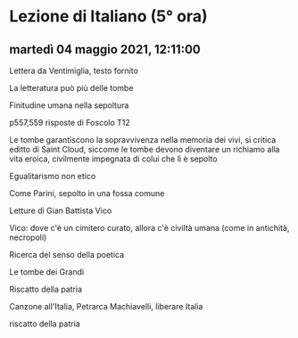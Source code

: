 

# Lezione di Italiano (5° ora)

## martedì 04 maggio 2021, 12:11:00


Lettera da Ventimiglia, testo fornito

La letteratura può più delle tombe

Finitudine umana nella sepoltura


p557,559 risposte di Foscolo
T12

Le tombe garantiscono la sopravvivenza nella memoria dei vivi, si critica editto di Saint Cloud, siccome le tombe devono diventare un richiamo alla vita eroica, civilmente impegnata di colui che lì è sepolto

Egualitarismo non etico

Come Parini, sepolto in una fossa comune

Letture di Gian Battista Vico

Vico: dove c'è un cimitero curato, allora c'è civiltà umana (come in antichità, necropoli)

Ricerca del senso della poetica

Le tombe dei Grandi

Riscatto della patria

Canzone all'Italia, Petrarca
Machiavelli, liberare Italia


riscatto della patria
<!--stackedit_data:
eyJoaXN0b3J5IjpbMTc5OTQyMjgwLC0yMDEzMjA5NzMwLC0xMj
kyOTQ3MzY5LDE5ODU0NDcwMzUsLTYwODg5OTE1OSwtODMzMzI0
Nzc4XX0=
-->